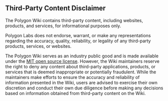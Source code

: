 ## Third-Party Content Disclaimer

The Polygon Wiki contains third-party content, including websites, products, and services, for informational purposes only.

Polygon Labs does not endorse, warrant, or make any representations regarding the accuracy, quality, reliability, or legality of any third-party products, services, or websites.

The Polygon Wiki serves as an industry public good and is made available under the [MIT open source license](LICENSE). However, the Wiki maintainers reserve the right to deny any content about third-party applications, products, or services that is deemed inappropriate or potentially fraudulent. While the maintainers make efforts to ensure the accuracy and reliability of information presented in the Wiki, users are advised to exercise their own discretion and conduct their own due diligence before making any decisions based on information obtained from third-party content on the Wiki.
